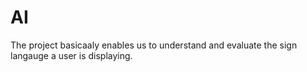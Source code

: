 # AI
The project basicaaly enables us to understand and evaluate the sign langauge a user is displaying.
